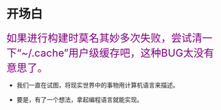 # 开场白

<font color=purple size=5>如果进行构建时莫名其妙多次失败，尝试清一下“~/.cache”用户级缓存吧，这种BUG太没有意思了。</font>

- 我们一直在试图，将现实世界中的事物用计算机语言来描述。

- 要是，有了一个想法，拿起编程语言就能实现。
